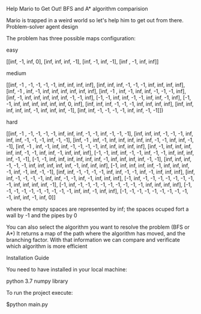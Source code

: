 
Help Mario to Get Out! BFS and A* algorithm comparision

Mario is trapped in a weird world so let's help him to get out from there.
Problem-solver agent design

The problem has three possible maps configuration:

easy 

[[inf,  -1, inf,   0],
 [inf, inf, inf,  -1],
 [inf,  -1, inf,  -1],
 [inf ,  -1, inf, inf]]
 
 medium 

[[inf, -1 , -1,  -1, -1, -1, inf, inf, inf, inf],
[inf, inf, inf, -1, -1, -1, inf, inf, inf, inf],
[inf, -1 , inf, -1, inf, inf, inf, inf, inf, inf],
[inf, -1 , inf, -1, inf, inf, -1, -1, -1, inf],
[inf, -1,  inf, inf, inf, inf, inf, -1, -1, inf],
[-1,  -1,  inf, inf, -1, -1, inf, inf, -1, inf],
[-1,  -1,  inf, inf, inf, inf, inf, inf, 0, inf],
[inf, inf, inf, -1, -1, -1, inf, inf, inf, inf],
[inf, inf, inf, inf, inf, -1, inf, inf, inf, -1],
[inf, inf, -1, -1, -1, -1, inf, inf, -1, -1]])

hard

[[inf, -1 , -1,  -1,  -1,  -1,  inf, inf, inf, -1, -1, inf, -1, -1, -1],
[inf, inf, inf, -1,  -1,  -1,  inf, inf, inf, -1, -1, -1, inf, -1, -1],
[inf, -1 , inf, -1,  inf, inf, inf, inf, inf, -1, -1, inf, inf, -1, -1],
[inf, -1 , inf, -1,  inf, inf, -1,  -1,  -1,  -1, inf, inf, inf, inf, inf],
[inf, -1,  inf, inf, inf, inf, inf, -1,  -1,  inf, inf, -1, inf, inf, inf],
[-1,  -1,  inf, inf, -1,  -1,  inf, -1, -1,  inf, inf, inf, inf, -1, -1],
[-1,  -1,  inf, inf, inf, inf, inf, inf,  -1,  inf, inf, inf, inf, -1, -1],
[inf, inf, inf, -1,  -1,  -1,  inf, inf, inf, inf, inf, -1, inf, inf, inf],
[-1,  inf, inf, inf, inf, -1,  inf, inf, inf, -1, inf, -1, inf, -1, -1],
[inf,  inf, -1,  -1,  -1,  -1,  inf, inf, -1, -1, inf, -1, inf, inf, inf],
[inf,  inf, -1,  -1,  -1,  -1,  inf, inf, -1, -1, inf, -1, inf, inf, inf],
[-1,  inf, -1,  -1,  -1,  -1,  -1, -1, -1, -1, inf, inf, inf, inf, -1],
[-1,  inf, -1,  -1,  -1,  -1,  -1, -1, -1, -1, -1, inf, inf, inf, inf],
[-1,  -1, -1,  -1,  -1,  -1,  -1, -1, -1, -1, inf, inf, -1, inf, inf],
[-1,  -1, -1,  -1,  -1,  -1,  -1, -1, -1, -1, inf, inf, -1, inf, 0]]


where the empty spaces are represented by inf; the spaces ocuped fort a wall by -1 and the pipes by 0

You can also select the algorithm you want to resolve the problem (BFS or A*)
It returns a map of the path where the algorithm has moved, and the branching factor.
With that information we can compare and verificate which algorithm is more efficient

Installation Guide

You need to have installed in your local machine:

python 3.7
numpy library

To run the project execute:

$python main.py
